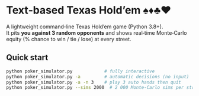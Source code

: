 # Text‑based Texas Hold’em ♠️♦️♣️♥️

A lightweight command‑line Texas Hold’em game (Python 3.8+).  
It pits **you against 3 random opponents** and shows real‑time
Monte‑Carlo equity (% chance to win / tie / lose) at every street.

## Quick start

```bash
python poker_simulator.py            # fully interactive
python poker_simulator.py -a         # automatic decisions (no input)
python poker_simulator.py -a -n 3    # play 3 auto hands then quit
python poker_simulator.py --sims 2000  # 2 000 Monte‑Carlo sims per street
```
